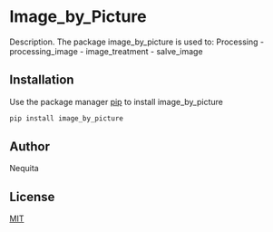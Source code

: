 # Image_by_Picture

Description. 
The package image_by_picture is used to:
    Processing
	    - processing_image
	    - image_treatment
	    - salve_image

## Installation

Use the package manager [pip](https://pip.pypa.io/en/stable/) to install image_by_picture

```bash
pip install image_by_picture
```

## Author
Nequita

## License
[MIT](https://choosealicense.com/licenses/mit/)